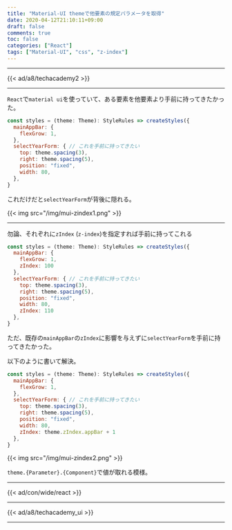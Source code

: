 ```yaml
---
title: "Material-UI themeで他要素の規定パラメータを取得"
date: 2020-04-12T21:10:11+09:00
draft: false
comments: true
toc: false
categories: ["React"]
tags: ["Material-UI", "css", "z-index"]
---
```


<!--more-->

---

{{< ad/a8/techacademy2 >}}

---

`React`で`material ui`を使っていて、ある要素を他要素より手前に持ってきたかった。

```js
const styles = (theme: Theme): StyleRules => createStyles({
  mainAppBar: {
    flexGrow: 1,
  },
  selectYearForm: { // これを手前に持ってきたい
    top: theme.spacing(3),
    right: theme.spacing(5),
    position: "fixed",
    width: 80,
  },
}
```

これだけだと`selectYearForm`が背後に隠れる。

{{< img src="/img/mui-zindex1.png" >}}

---

勿論、それぞれに`zIndex` (`z-index`)を指定すれば手前に持ってこれる

```js
const styles = (theme: Theme): StyleRules => createStyles({
  mainAppBar: {
    flexGrow: 1,
    zIndex: 100
  },
  selectYearForm: { // これを手前に持ってきたい
    top: theme.spacing(3),
    right: theme.spacing(5),
    position: "fixed",
    width: 80,
    zIndex: 110
  },
}
```

ただ、既存の`mainAppBar`の`zIndex`に影響を与えずに`selectYearForm`を手前に持ってきたかった。

以下のように書いて解決。

```js
const styles = (theme: Theme): StyleRules => createStyles({
  mainAppBar: {
    flexGrow: 1,
  },
  selectYearForm: { // これを手前に持ってきたい
    top: theme.spacing(3),
    right: theme.spacing(5),
    position: "fixed",
    width: 80,
    zIndex: theme.zIndex.appBar + 1
  },
}
```

{{< img src="/img/mui-zindex2.png" >}}

`theme.{Parameter}.{Component}`で値が取れる模様。

---

{{< ad/con/wide/react >}}

---

{{< ad/a8/techacademy_ui >}}

---
